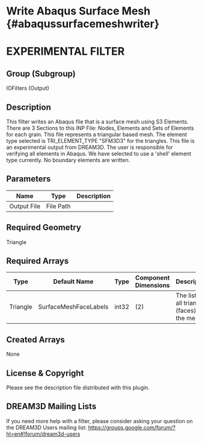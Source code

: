 Write Abaqus Surface Mesh {#abaqussurfacemeshwriter}
=====

# EXPERIMENTAL FILTER #


## Group (Subgroup) ##
IOFilters (Output)


## Description ##
This filter writes an Abaqus file that is a surface mesh using S3 Elements.
There are 3 Sections to this INP File: Nodes, Elements and Sets of Elements for each grain.
This file represents a triangular based mesh. The element type selected is TRI_ELEMENT_TYPE "SFM3D3" for the triangles.
This file is an experimental output from DREAM3D. The user is responsible for verifying all elements in Abaqus.
We have selected to use a 'shell' element type currently. No boundary elements are written.

## Parameters ##
| Name             | Type | Description |
|------------------|------|--------------------|
| Output File | File Path | |

## Required Geometry ##
Triangle

## Required Arrays ##

| Type | Default Name | Type | Component Dimensions | Description |
|------|--------------|-------------|---------|-----|
| Triangle  | SurfaceMeshFaceLabels | int32 | (2)   | The list of all triangles (faces) in the mesh. |

## Created Arrays ##

None


## License & Copyright ##

Please see the description file distributed with this plugin.

## DREAM3D Mailing Lists ##

If you need more help with a filter, please consider asking your question on the DREAM3D Users mailing list:
https://groups.google.com/forum/?hl=en#!forum/dream3d-users


